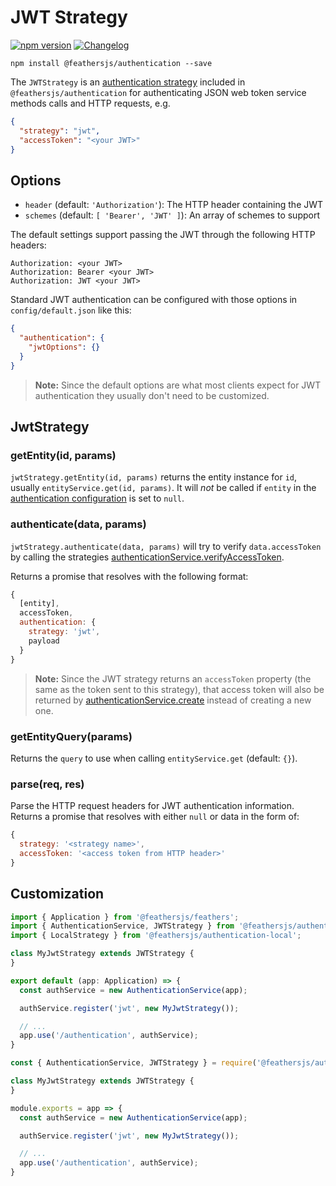 # JWT Strategy

<Badges>

[![npm version](https://img.shields.io/npm/v/@feathersjs/authentication.svg?style=flat-square)](https://www.npmjs.com/package/@feathersjs/authentication)
[![Changelog](https://img.shields.io/badge/changelog-.md-blue.svg?style=flat-square)](https://github.com/feathersjs/feathers/blob/dove/packages/authentication/CHANGELOG.md)

</Badges>

```
npm install @feathersjs/authentication --save
```

The `JWTStrategy` is an [authentication strategy](./strategy.md) included in `@feathersjs/authentication` for authenticating JSON web token service methods calls and HTTP requests, e.g.

```json
{
  "strategy": "jwt",
  "accessToken": "<your JWT>"
}
```

## Options

- `header` (default: `'Authorization'`): The HTTP header containing the JWT
- `schemes` (default: `[ 'Bearer', 'JWT' ]`): An array of schemes to support

The default settings support passing the JWT through the following HTTP headers:

```
Authorization: <your JWT>
Authorization: Bearer <your JWT>
Authorization: JWT <your JWT>
```

Standard JWT authentication can be configured with those options in `config/default.json` like this:

```json
{
  "authentication": {
    "jwtOptions": {}
  }
}
```

> __Note:__ Since the default options are what most clients expect for JWT authentication they usually don't need to be customized.

## JwtStrategy

### getEntity(id, params)

`jwtStrategy.getEntity(id, params)` returns the entity instance for `id`, usually `entityService.get(id, params)`. It will _not_ be called if `entity` in the [authentication configuration](./service.md#configuration) is set to `null`.

### authenticate(data, params)

`jwtStrategy.authenticate(data, params)` will try to verify `data.accessToken` by calling the strategies [authenticationService.verifyAccessToken](./service.md).

Returns a promise that resolves with the following format:

```js
{
  [entity],
  accessToken,
  authentication: {
    strategy: 'jwt',
    payload
  }
}
```

> __Note:__ Since the JWT strategy returns an `accessToken` property (the same as the token sent to this strategy), that access token will also be returned by [authenticationService.create](./service.md#create-data-params) instead of creating a new one.

### getEntityQuery(params)

Returns the `query` to use when calling `entityService.get` (default: `{}`).

### parse(req, res)

Parse the HTTP request headers for JWT authentication information. Returns a promise that resolves with either `null` or data in the form of:

```js
{
  strategy: '<strategy name>',
  accessToken: '<access token from HTTP header>'
}
```

## Customization

<Tabs>

<Tab name="TypeScript" global-id="ts">

```typescript
import { Application } from '@feathersjs/feathers';
import { AuthenticationService, JWTStrategy } from '@feathersjs/authentication';
import { LocalStrategy } from '@feathersjs/authentication-local';

class MyJwtStrategy extends JWTStrategy {
}

export default (app: Application) => {
  const authService = new AuthenticationService(app);

  authService.register('jwt', new MyJwtStrategy());

  // ...
  app.use('/authentication', authService);
}
```

</Tab>

<Tab name="JavaScript" global-id="js">

```js
const { AuthenticationService, JWTStrategy } = require('@feathersjs/authentication');

class MyJwtStrategy extends JWTStrategy {
}

module.exports = app => {
  const authService = new AuthenticationService(app);

  authService.register('jwt', new MyJwtStrategy());

  // ...
  app.use('/authentication', authService);
}
```

</Tab>

</Tabs>
